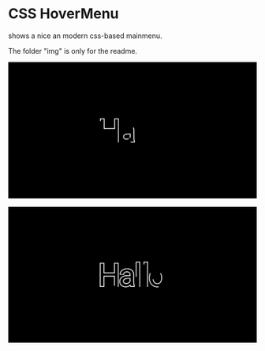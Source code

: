 # CSS HoverMenu
shows a nice an modern css-based mainmenu.

The folder "img" is only for the readme.

![Step 1](https://github.com/christiangitter/animated-word/blob/main/img/1.png?raw=true)

![Step 2](https://github.com/christiangitter/animated-word/blob/main/img/2.png?raw=true)